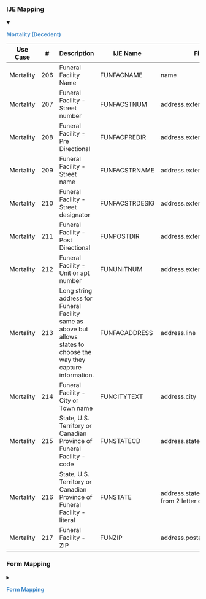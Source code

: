 
### IJE Mapping

<style>
 .context-menu {cursor: context-menu; color: #438bca;}
 .context-menu:hover {opacity: 0.5;}
</style>
<details open>

<summary>

<strong class='context-menu'> Mortality (Decedent) </strong>

</summary>
<table class='grid'>
<thead>
  <tr>
    <th style='text-align: center'><strong>Use Case</strong></th>
    <th><strong>#</strong></th>
    <th><strong>Description</strong></th>
    <th><strong>IJE Name</strong></th>
    <th><strong>Field</strong></th>
    <th><strong>Type</strong></th>
    <th><strong>Value Set/Comments</strong></th>
  </tr>
</thead>
<tbody>
<tr>
  <td style='text-align: center'>Mortality</td>
  <td>206</td>
  <td>Funeral Facility Name</td>
  <td>FUNFACNAME</td>
  <td>name</td>
  <td>string</td>
  <td>-</td>
</tr>
<tr>
  <td style='text-align: center'>Mortality</td>
  <td>207</td>
  <td>Funeral Facility - Street number</td>
  <td>FUNFACSTNUM</td>
  <td>address.extension[stnum]</td>
  <td>string</td>
  <td>-</td>
</tr>
<tr>
  <td style='text-align: center'>Mortality</td>
  <td>208</td>
  <td>Funeral Facility - Pre Directional</td>
  <td>FUNFACPREDIR</td>
  <td>address.extension[predir]</td>
  <td>string</td>
  <td>-</td>
</tr>
<tr>
  <td style='text-align: center'>Mortality</td>
  <td>209</td>
  <td>Funeral Facility - Street name</td>
  <td>FUNFACSTRNAME</td>
  <td>address.extension[stname]</td>
  <td>string</td>
  <td>-</td>
</tr>
<tr>
  <td style='text-align: center'>Mortality</td>
  <td>210</td>
  <td>Funeral Facility - Street designator</td>
  <td>FUNFACSTRDESIG</td>
  <td>address.extension[stdesig]</td>
  <td>string</td>
  <td>-</td>
</tr>
<tr>
  <td style='text-align: center'>Mortality</td>
  <td>211</td>
  <td>Funeral Facility - Post Directional</td>
  <td>FUNPOSTDIR</td>
  <td>address.extension[postdir]</td>
  <td>string</td>
  <td>-</td>
</tr>
<tr>
  <td style='text-align: center'>Mortality</td>
  <td>212</td>
  <td>Funeral Facility - Unit or apt number</td>
  <td>FUNUNITNUM</td>
  <td>address.extension[unitnum]</td>
  <td>string</td>
  <td>-</td>
</tr>
<tr>
  <td style='text-align: center'>Mortality</td>
  <td>213</td>
  <td>Long string address for Funeral Facility same as above but allows states to choose the way they capture information.</td>
  <td>FUNFACADDRESS</td>
  <td>address.line</td>
  <td>string</td>
  <td>address.line </td>
</tr>
<tr>
  <td style='text-align: center'>Mortality</td>
  <td>214</td>
  <td>Funeral Facility - City or Town name</td>
  <td>FUNCITYTEXT</td>
  <td>address.city</td>
  <td>string</td>
  <td>address.city </td>
</tr>
<tr>
  <td style='text-align: center'>Mortality</td>
  <td>215</td>
  <td>State, U.S. Territory or Canadian Province of Funeral Facility - code</td>
  <td>FUNSTATECD</td>
  <td>address.state</td>
  <td>string</td>
  <td><a href='https://hl7.org/fhir/us/vr-common-library/2024Jan/ValueSet-ValueSet-states-territories-provinces-vr.html'>ValueSetStatesTerritoriesAndProvincesVitalRecords</a></td>
</tr>
<tr>
  <td style='text-align: center'>Mortality</td>
  <td>216</td>
  <td>State, U.S. Territory or Canadian Province of Funeral Facility - literal</td>
  <td>FUNSTATE</td>
  <td>address.state (expanded from 2 letter code)</td>
  <td>string</td>
  <td>See <a href='usage.html#state-literals'>StateLiterals</a></td>
</tr>
<tr>
  <td style='text-align: center'>Mortality</td>
  <td>217</td>
  <td>Funeral Facility - ZIP</td>
  <td>FUNZIP</td>
  <td>address.postalCode</td>
  <td>string</td>
  <td>-</td>
</tr>

</tbody>
</table>

</details>
<p></p>

### Form Mapping
<details>

<summary>

<strong class='context-menu' >Form Mapping</strong>

</summary>
<table class='grid'>
<thead>
  <tr>
    <th style='text-align: center'><strong>Item #</strong></th>
    <th><strong>Form Field</strong></th>
    <th><strong>FHIR Profile Field</strong></th>
    <th><strong>Reference</strong></th>
  </tr>
</thead>
<tbody>
<tr>
  <td style='text-align: center'>15</td>
  <td>Facility Name</td>
  <td>name</td>
  <td><a href='https://www.cdc.gov/nchs/data/dvs/DEATH11-03final-ACC.pdf'> Certificate of Death</a></td>
</tr>
<tr>
  <td style='text-align: center'>16</td>
  <td>City or Town, State, and Zip Code</td>
  <td>address</td>
  <td><a href='https://www.cdc.gov/nchs/data/dvs/DEATH11-03final-ACC.pdf'> Certificate of Death</a></td>
</tr>
<tr>
  <td style='text-align: center'>21</td>
  <td>Name and Complete Address of Funeral Facility</td>
  <td>name, address</td>
  <td><a href='https://www.cdc.gov/nchs/data/dvs/DEATH11-03final-ACC.pdf'> Certificate of Death</a></td>
</tr>
<tr>
  <td style='text-align: center'>23</td>
  <td>License Number</td>
  <td>identifier:NPI</td>
  <td><a href='https://www.cdc.gov/nchs/data/dvs/DEATH11-03final-ACC.pdf'> Certificate of Death</a></td>
</tr>
</tbody>
</table>
